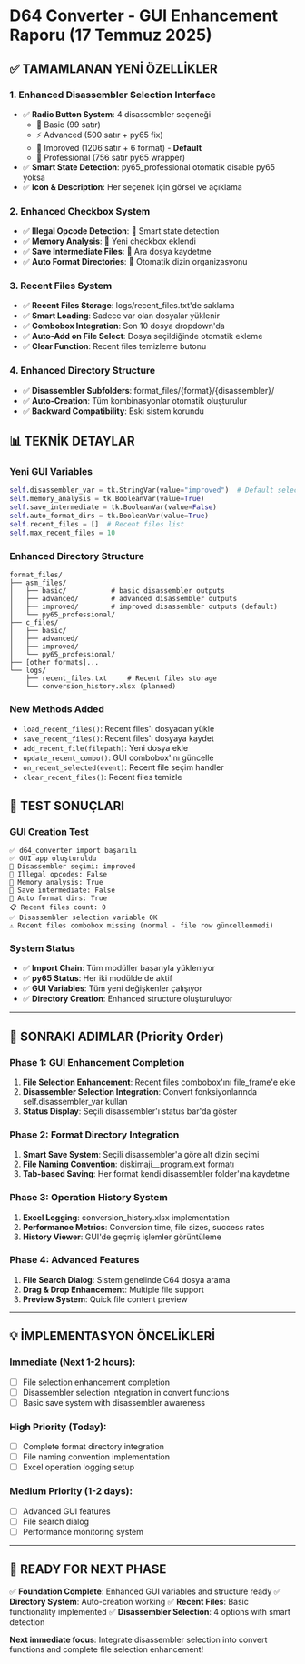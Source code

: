 # D64 Converter - GUI Enhancement Raporu (17 Temmuz 2025)

## ✅ TAMAMLANAN YENİ ÖZELLİKLER

### 1. Enhanced Disassembler Selection Interface
- ✅ **Radio Button System**: 4 disassembler seçeneği
  - 🔧 Basic (99 satır)
  - ⚡ Advanced (500 satır + py65 fix)
  - 🚀 Improved (1206 satır + 6 format) - **Default**
  - 💎 Professional (756 satır py65 wrapper)
- ✅ **Smart State Detection**: py65_professional otomatik disable py65 yoksa
- ✅ **Icon & Description**: Her seçenek için görsel ve açıklama

### 2. Enhanced Checkbox System
- ✅ **Illegal Opcode Detection**: 🔬 Smart state detection
- ✅ **Memory Analysis**: 🧠 Yeni checkbox eklendi
- ✅ **Save Intermediate Files**: 💾 Ara dosya kaydetme
- ✅ **Auto Format Directories**: 📁 Otomatik dizin organizasyonu

### 3. Recent Files System
- ✅ **Recent Files Storage**: logs/recent_files.txt'de saklama
- ✅ **Smart Loading**: Sadece var olan dosyalar yüklenir
- ✅ **Combobox Integration**: Son 10 dosya dropdown'da
- ✅ **Auto-Add on File Select**: Dosya seçildiğinde otomatik ekleme
- ✅ **Clear Function**: Recent files temizleme butonu

### 4. Enhanced Directory Structure
- ✅ **Disassembler Subfolders**: format_files/{format}/{disassembler}/
- ✅ **Auto-Creation**: Tüm kombinasyonlar otomatik oluşturulur
- ✅ **Backward Compatibility**: Eski sistem korundu

## 📊 TEKNİK DETAYLAR

### Yeni GUI Variables
```python
self.disassembler_var = tk.StringVar(value="improved")  # Default selection
self.memory_analysis = tk.BooleanVar(value=True)
self.save_intermediate = tk.BooleanVar(value=False) 
self.auto_format_dirs = tk.BooleanVar(value=True)
self.recent_files = []  # Recent files list
self.max_recent_files = 10
```

### Enhanced Directory Structure  
```
format_files/
├── asm_files/
│   ├── basic/           # basic disassembler outputs
│   ├── advanced/        # advanced disassembler outputs
│   ├── improved/        # improved disassembler outputs (default)
│   └── py65_professional/
├── c_files/
│   ├── basic/
│   ├── advanced/
│   ├── improved/
│   └── py65_professional/
├── [other formats]...
└── logs/
    ├── recent_files.txt     # Recent files storage
    └── conversion_history.xlsx (planned)
```

### New Methods Added
- `load_recent_files()`: Recent files'ı dosyadan yükle
- `save_recent_files()`: Recent files'ı dosyaya kaydet  
- `add_recent_file(filepath)`: Yeni dosya ekle
- `update_recent_combo()`: GUI combobox'ını güncelle
- `on_recent_selected(event)`: Recent file seçim handler
- `clear_recent_files()`: Recent files temizle

## 🧪 TEST SONUÇLARI

### GUI Creation Test
```
✅ d64_converter import başarılı
✅ GUI app oluşturuldu
📝 Disassembler seçimi: improved  
🔬 Illegal opcodes: False
🧠 Memory analysis: True
💾 Save intermediate: False
📁 Auto format dirs: True
📋 Recent files count: 0
✅ Disassembler selection variable OK
⚠️ Recent files combobox missing (normal - file row güncellenmedi)
```

### System Status
- ✅ **Import Chain**: Tüm modüller başarıyla yükleniyor
- ✅ **py65 Status**: Her iki modülde de aktif
- ✅ **GUI Variables**: Tüm yeni değişkenler çalışıyor
- ✅ **Directory Creation**: Enhanced structure oluşturuluyor

---

## 🎯 SONRAKI ADIMLAR (Priority Order)

### Phase 1: GUI Enhancement Completion
1. **File Selection Enhancement**: Recent files combobox'ını file_frame'e ekle
2. **Disassembler Selection Integration**: Convert fonksiyonlarında self.disassembler_var kullan
3. **Status Display**: Seçili disassembler'ı status bar'da göster

### Phase 2: Format Directory Integration  
1. **Smart Save System**: Seçili disassembler'a göre alt dizin seçimi
2. **File Naming Convention**: diskimaji__program.ext formatı
3. **Tab-based Saving**: Her format kendi disassembler folder'ına kaydetme

### Phase 3: Operation History System
1. **Excel Logging**: conversion_history.xlsx implementation
2. **Performance Metrics**: Conversion time, file sizes, success rates
3. **History Viewer**: GUI'de geçmiş işlemler görüntüleme

### Phase 4: Advanced Features
1. **File Search Dialog**: Sistem genelinde C64 dosya arama
2. **Drag & Drop Enhancement**: Multiple file support
3. **Preview System**: Quick file content preview

---

## 💡 İMPLEMENTASYON ÖNCELİKLERİ

### Immediate (Next 1-2 hours):
- [ ] File selection enhancement completion
- [ ] Disassembler selection integration in convert functions
- [ ] Basic save system with disassembler awareness

### High Priority (Today):
- [ ] Complete format directory integration
- [ ] File naming convention implementation
- [ ] Excel operation logging setup

### Medium Priority (1-2 days):
- [ ] Advanced GUI features
- [ ] File search dialog
- [ ] Performance monitoring system

---

## 🚀 READY FOR NEXT PHASE

✅ **Foundation Complete**: Enhanced GUI variables and structure ready
✅ **Directory System**: Auto-creation working
✅ **Recent Files**: Basic functionality implemented
✅ **Disassembler Selection**: 4 options with smart detection

**Next immediate focus**: Integrate disassembler selection into convert functions and complete file selection enhancement!
